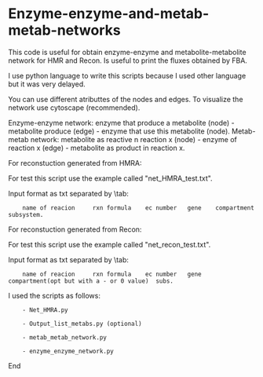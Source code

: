 # Enzyme-enzyme-and-metab-metab-networks
This code is useful for obtain enzyme-enzyme and metabolite-metabolite network for HMR and Recon.
Is useful to print the fluxes obtained by FBA.

I use python language to write this scripts because I used other language but it was very delayed.

You can use different atributtes of the nodes and edges. To visualize the network use cytoscape (recommended).

Enzyme-enzyme network: enzyme that produce a metabolite (node) - metabolite produce (edge) - enzyme that use this metabolite (node).
Metab-metab network: metabolite as reactive n reaction x (node) - enzyme of reaction x (edge) - metabolite as product in reaction x.

For reconstuction generated from HMRA:

For test this script use the example called "net_HMRA_test.txt".

Input format as txt separated by \tab:

        name of reacion     rxn formula    ec number   gene    compartment    subsystem.

For reconstuction generated from Recon:

For test this script use the example called "net_recon_test.txt".

Input format as txt separated by \tab:

        name of reacion     rxn formula    ec number   gene    compartment(opt but with a - or 0 value)  subs.


I used the scripts as follows:

        - Net_HMRA.py
        
        - Output_list_metabs.py (optional)
        
        - metab_metab_network.py
        
        - enzyme_enzyme_network.py

End
